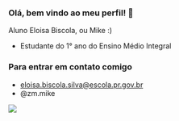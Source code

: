 ### Olá, bem vindo ao meu perfil! 🌙

Aluno Eloisa Biscola, ou Mike :)

- Estudante do 1° ano do Ensino Médio Integral

### Para entrar em contato comigo
- eloisa.biscola.silva@escola.pr.gov.br
- @zm.mike

![](https://media.giphy.com/media/obBHEB4pe0VJLMDACz/giphy.gif)
